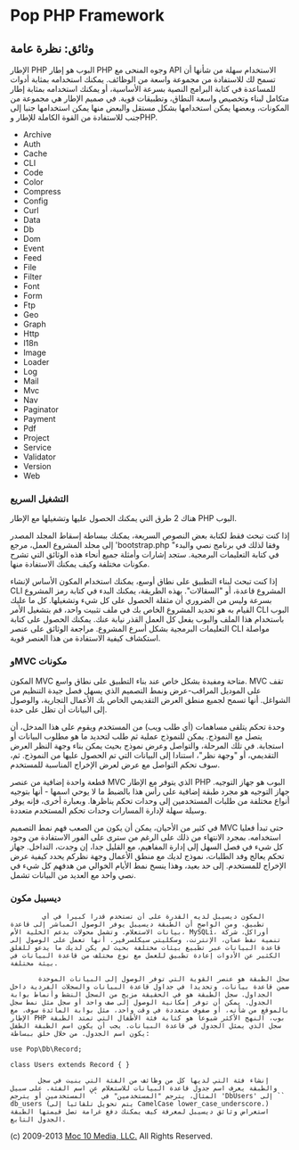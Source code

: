 Pop PHP Framework
=================

وثائق: نظرة عامة
----------------

الإطار PHP البوب ​​هو إطار PHP وجوه المنحى مع API الاستخدام سهلة من
شأنها أن تسمح لك للاستفادة من مجموعة واسعة من الوظائف. يمكنك استخدامه
بمثابة أدوات للمساعدة في كتابة البرامج النصية بسرعة الأساسية، أو يمكنك
استخدامه بمثابة إطار متكامل لبناء وتخصيص واسعة النطاق، وتطبيقات قوية. في
صميم الإطار هي مجموعة من المكونات، وبعضها يمكن استخدامها بشكل مستقل
والبعض منها يمكن استخدامها جنبا إلى جنب للاستفادة من القوة الكاملة
للإطار وPHP.

-   Archive
-   Auth
-   Cache
-   CLI
-   Code
-   Color
-   Compress
-   Config
-   Curl
-   Data
-   Db
-   Dom
-   Event
-   Feed
-   File
-   Filter
-   Font
-   Form
-   Ftp
-   Geo
-   Graph
-   Http
-   I18n
-   Image
-   Loader
-   Log
-   Mail
-   Mvc
-   Nav
-   Paginator
-   Payment
-   Pdf
-   Project
-   Service
-   Validator
-   Version
-   Web

### التشغيل السريع

هناك 2 طرق التي يمكنك الحصول عليها وتشغيلها مع الإطار PHP البوب.

إذا كنت تبحث فقط لكتابة بعض النصوص السريعة، يمكنك ببساطة إسقاط المجلد
المصدر إلى مجلد المشروع العمل، مرجع 'bootstrap.php "وفقا لذلك في برنامج
نصي والبدء في كتابة التعليمات البرمجية. ستجد إشارات وأمثلة جميع أنحاء
هذه الوثائق التي تشرح مكونات مختلفة وكيف يمكنك الاستفادة منها.

إذا كنت تبحث لبناء التطبيق على نطاق أوسع، يمكنك استخدام المكون الأساس
لإنشاء CLI المشروع قاعدة، أو "السقالات". بهذه الطريقة، يمكنك البدء في
كتابة رمز المشروع بسرعة وليس من الضروري أن مثقلة الحصول على كل شيء
وتشغيلها. كل ما عليك القيام به هو تحديد المشروع الخاص بك في ملف تثبيت
واحد، قم بتشغيل الأمر CLI البوب ​​باستخدام هذا الملف والبوب ​​يفعل كل
العمل القذر نيابة عنك. يمكنك الحصول على كتابة التعليمات البرمجية بشكل
أسرع المشروع. مراجعة الوثائق على عنصر CLI مواصلة استكشاف كيفية الاستفادة
من هذا العنصر قوية.

### وMVC مكونات

المكون MVC متاحة ومفيدة بشكل خاص عند بناء التطبيق على نطاق واسع. MVC تقف
على الموديل المراقب-عرض ونمط التصميم الذي يسهل فصل جيدة التنظيم من
الشواغل. أنها تسمح لجميع منطق العرض التقديمي الخاص بك الأعمال التجارية،
والوصول إلى البيانات أن تظل على حدة.

وحدة تحكم يتلقى مساهمات (أي طلب ويب) من المستخدم ويقوم على هذا المدخل،
أن يتصل مع النموذج. يمكن للنموذج عملية ثم طلب لتحديد ما هو مطلوب
البيانات أو استجابة. في تلك المرحلة، والتواصل وعرض نموذج بحيث يمكن بناء
وجهة النظر العرض التقديمي، أو "وجهة نظر"، استنادا إلى البيانات التي تم
الحصول عليها من النموذج. ثم، سوف تحكم التواصل مع عرض لعرض الإخراج
المناسبة للمستخدم.

قطعة واحدة إضافية من عنصر MVC الذي يتوفر مع الإطار PHP البوب ​​هو جهاز
التوجيه. جهاز التوجيه هو مجرد طبقة إضافية على رأس هذا بالضبط ما لا يوحي
اسمها - أنها بتوجيه أنواع مختلفة من طلبات المستخدمين إلى وحدات تحكم
يناظرها. وبعبارة أخرى، فإنه يوفر وسيلة سهلة لإدارة المسارات وحدات تحكم
المستخدم متعددة.

في كثير من الأحيان، يمكن أن يكون من الصعب فهم نمط التصميم MVC حتى تبدأ
فعليا استخدامه. بمجرد الانتهاء من ذلك على الرغم من سترى على الفور
الاستفادة من وجود كل شيء في فصل السهل إلى إدارة المفاهيم، مع القليل جدا،
إن وجدت، التداخل. جهاز تحكم يعالج وفد الطلبات، نموذج لديك مع منطق
الأعمال وجهة نظركم يحدد كيفية عرض الإخراج للمستخدم. إلى حد بعيد، وهذا
ينسخ نمط الأيام الخوالي من هدفهم كل شيء في نصي واحد مع العديد من
البيانات تشمل.

### ديسيبل مكون

            المكون ديسيبل لديه القدرة على أن تستخدم قدرا كبيرا في أي تطبيق. ومن الواضح أن الطبقة ديسيبل يوفر الوصول المباشر إلى قاعدة بيانات الاستعلام. وتشمل محولات بدعم الخلية الأم، MySQLi، أوراكل، شركة تنمية نفط عمان، الإنترنت، وسكليتي سيكلسرفير. أنها تعمل على الوصول إلى قاعدة البيانات عبر تطبيع بيئات مختلفة بحيث لم يكن لديك ما يدعو للقلق الكثير عن الأدوات إعادة تطبيق للعمل مع نوع مختلف من قاعدة البيانات في بيئة مختلفة.

           سجل الطبقة هو عنصر القوية التي توفر الوصول إلى البيانات الموحدة ضمن قاعدة بيانات، وتحديدا في جداول قاعدة البيانات والسجلات الفردية داخل الجداول. سجل الطبقة هو في الحقيقة مزيج من السجل النشط وأنماط بوابة الجدول. يمكن أن توفر إمكانية الوصول إلى صف واحد أو سجل مثل نمط سجل بالموقع من شأنه، أو صفوف متعددة في وقت واحد، مثل بوابة المائدة سوف. مع الإطار PHP بوب، النهج الأكثر شيوعا هو كتابة فئة الأطفال التي تمتد الطبقة سجل الذي يمثل الجدول في قاعدة البيانات. يجب أن يكون اسم الطبقة الطفل يكون اسم الجدول. من خلال خلق ببساطة:

    use Pop\Db\Record;

    class Users extends Record { }

           إنشاء فئة التي لديها كل من وظائف من الفئة التي بنيت في سجل والطبقة يعرف اسم جدول قاعدة البيانات للاستعلام عن اسم الفئة. على سبيل المثال، يترجم "المستخدمين" في `` المستخدمين أو يترجم 'DbUsers' إلى `` db_users (يتم تحويل تلقائيا إلى CamelCase lower_case_underscore.) استعراض وثائق ديسيبل لمعرفة كيف يمكنك دفع غرامة تصل قيمتها الطبقة الجدول التابع.

\(c) 2009-2013 [Moc 10 Media, LLC.](http://www.moc10media.com) All
Rights Reserved.
